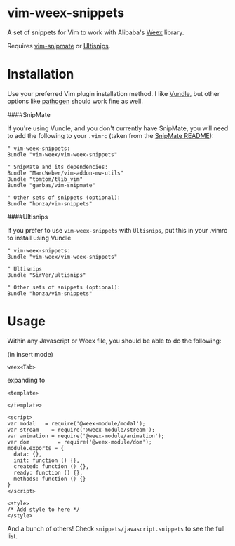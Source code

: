 vim-weex-snippets
==================

A set of snippets for Vim to work with Alibaba's [Weex](http://github.com/weex/) library.

Requires [vim-snipmate](https://github.com/garbas/vim-snipmate) or [Ultisnips](https://github.com/SirVer/ultisnips).

Installation
============

Use your preferred Vim plugin installation method.
I like [Vundle](http://github.com/gmarik/vundle), but other options like
[pathogen](https://github.com/tpope/vim-pathogen) should work fine as well.

####SnipMate

If you're using Vundle, and you don't currently have SnipMate, you will need to
add the following to your `.vimrc` (taken from the [SnipMate README](https://github.com/garbas/vim-snipmate/blob/master/README.md)):

```
" vim-weex-snippets:
Bundle "vim-weex/vim-weex-snippets"

" SnipMate and its dependencies:
Bundle "MarcWeber/vim-addon-mw-utils"
Bundle "tomtom/tlib_vim"
Bundle "garbas/vim-snipmate"

" Other sets of snippets (optional):
Bundle "honza/vim-snippets"
```
####Ultisnips

If you prefer to use `vim-weex-snippets` with `Ultisnips`, put this in your .vimrc 
to install using Vundle

````
" vim-weex-snippets:
Bundle "vim-weex/vim-weex-snippets"

" Ultisnips
Bundle "SirVer/ultisnips"

" Other sets of snippets (optional):
Bundle "honza/vim-snippets"
````

Usage
=====

Within any Javascript or Weex file, you should be able to do the following:

(in insert mode)
```
weex<Tab>
```

expanding to

```
<template>
  _
</template>

<script>
var modal   = require('@weex-module/modal');
var stream    = require('@weex-module/stream');
var animation = require('@weex-module/animation');
var dom         = require('@weex-module/dom');
module.exports = {
  data: {},
  init: function () {},
  created: function () {},
  ready: function () {},
  methods: function () {}
}
</script>

<style>
/* Add style to here */
</style>
```

And a bunch of others!
Check `snippets/javascript.snippets` to see the full list.
